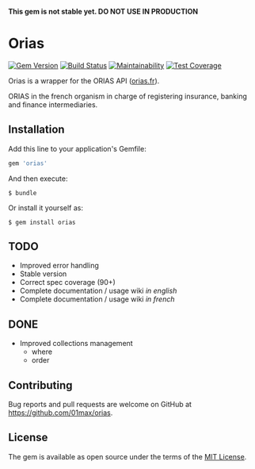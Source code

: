 __This gem is not stable yet. DO NOT USE IN PRODUCTION__


# Orias

[![Gem Version](https://badge.fury.io/rb/orias.svg)](https://badge.fury.io/rb/orias)
[![Build Status](https://travis-ci.org/01max/orias.svg?branch=master)](https://travis-ci.org/01max/orias)
[![Maintainability](https://api.codeclimate.com/v1/badges/634c92245aefc4bba229/maintainability)](https://codeclimate.com/github/01max/orias/maintainability)
[![Test Coverage](https://api.codeclimate.com/v1/badges/634c92245aefc4bba229/test_coverage)](https://codeclimate.com/github/01max/orias/test_coverage)


Orias is a wrapper for the ORIAS API ([orias.fr](https://www.orias.fr/)).


ORIAS in the french organism in charge of registering insurance, banking and finance intermediaries.


## Installation

Add this line to your application's Gemfile:

```ruby
gem 'orias'
```

And then execute:

    $ bundle

Or install it yourself as:

    $ gem install orias


## TODO

- Improved error handling
- Stable version
- Correct spec coverage (90+)
- Complete documentation / usage wiki _in english_
- Complete documentation / usage wiki _in french_


## DONE

- Improved collections management
  - where
  - order


## Contributing

Bug reports and pull requests are welcome on GitHub at https://github.com/01max/orias.


## License

The gem is available as open source under the terms of the [MIT License](https://opensource.org/licenses/MIT).
